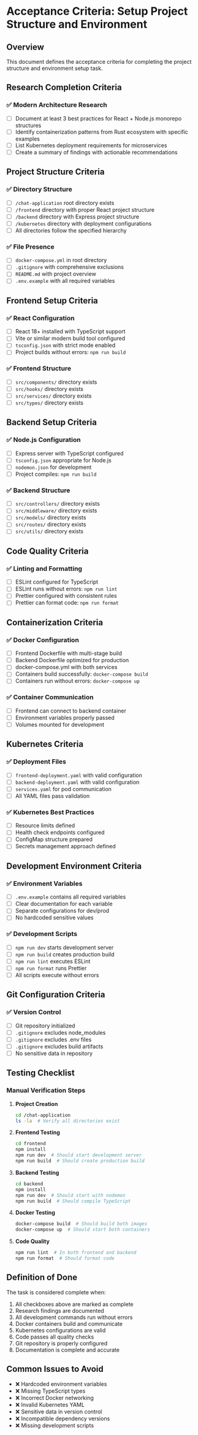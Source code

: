 # Acceptance Criteria: Setup Project Structure and Environment

## Overview
This document defines the acceptance criteria for completing the project structure and environment setup task.

## Research Completion Criteria

### ✅ Modern Architecture Research
- [ ] Document at least 3 best practices for React + Node.js monorepo structures
- [ ] Identify containerization patterns from Rust ecosystem with specific examples
- [ ] List Kubernetes deployment requirements for microservices
- [ ] Create a summary of findings with actionable recommendations

## Project Structure Criteria

### ✅ Directory Structure
- [ ] `/chat-application` root directory exists
- [ ] `/frontend` directory with proper React project structure
- [ ] `/backend` directory with Express project structure
- [ ] `/kubernetes` directory with deployment configurations
- [ ] All directories follow the specified hierarchy

### ✅ File Presence
- [ ] `docker-compose.yml` in root directory
- [ ] `.gitignore` with comprehensive exclusions
- [ ] `README.md` with project overview
- [ ] `.env.example` with all required variables

## Frontend Setup Criteria

### ✅ React Configuration
- [ ] React 18+ installed with TypeScript support
- [ ] Vite or similar modern build tool configured
- [ ] `tsconfig.json` with strict mode enabled
- [ ] Project builds without errors: `npm run build`

### ✅ Frontend Structure
- [ ] `src/components/` directory exists
- [ ] `src/hooks/` directory exists
- [ ] `src/services/` directory exists
- [ ] `src/types/` directory exists

## Backend Setup Criteria

### ✅ Node.js Configuration
- [ ] Express server with TypeScript configured
- [ ] `tsconfig.json` appropriate for Node.js
- [ ] `nodemon.json` for development
- [ ] Project compiles: `npm run build`

### ✅ Backend Structure
- [ ] `src/controllers/` directory exists
- [ ] `src/middleware/` directory exists
- [ ] `src/models/` directory exists
- [ ] `src/routes/` directory exists
- [ ] `src/utils/` directory exists

## Code Quality Criteria

### ✅ Linting and Formatting
- [ ] ESLint configured for TypeScript
- [ ] ESLint runs without errors: `npm run lint`
- [ ] Prettier configured with consistent rules
- [ ] Prettier can format code: `npm run format`

## Containerization Criteria

### ✅ Docker Configuration
- [ ] Frontend Dockerfile with multi-stage build
- [ ] Backend Dockerfile optimized for production
- [ ] docker-compose.yml with both services
- [ ] Containers build successfully: `docker-compose build`
- [ ] Containers run without errors: `docker-compose up`

### ✅ Container Communication
- [ ] Frontend can connect to backend container
- [ ] Environment variables properly passed
- [ ] Volumes mounted for development

## Kubernetes Criteria

### ✅ Deployment Files
- [ ] `frontend-deployment.yaml` with valid configuration
- [ ] `backend-deployment.yaml` with valid configuration
- [ ] `services.yaml` for pod communication
- [ ] All YAML files pass validation

### ✅ Kubernetes Best Practices
- [ ] Resource limits defined
- [ ] Health check endpoints configured
- [ ] ConfigMap structure prepared
- [ ] Secrets management approach defined

## Development Environment Criteria

### ✅ Environment Variables
- [ ] `.env.example` contains all required variables
- [ ] Clear documentation for each variable
- [ ] Separate configurations for dev/prod
- [ ] No hardcoded sensitive values

### ✅ Development Scripts
- [ ] `npm run dev` starts development server
- [ ] `npm run build` creates production build
- [ ] `npm run lint` executes ESLint
- [ ] `npm run format` runs Prettier
- [ ] All scripts execute without errors

## Git Configuration Criteria

### ✅ Version Control
- [ ] Git repository initialized
- [ ] `.gitignore` excludes node_modules
- [ ] `.gitignore` excludes .env files
- [ ] `.gitignore` excludes build artifacts
- [ ] No sensitive data in repository

## Testing Checklist

### Manual Verification Steps
1. **Project Creation**
   ```bash
   cd /chat-application
   ls -la  # Verify all directories exist
   ```

2. **Frontend Testing**
   ```bash
   cd frontend
   npm install
   npm run dev  # Should start development server
   npm run build  # Should create production build
   ```

3. **Backend Testing**
   ```bash
   cd backend
   npm install
   npm run dev  # Should start with nodemon
   npm run build  # Should compile TypeScript
   ```

4. **Docker Testing**
   ```bash
   docker-compose build  # Should build both images
   docker-compose up  # Should start both containers
   ```

5. **Code Quality**
   ```bash
   npm run lint  # In both frontend and backend
   npm run format  # Should format code
   ```

## Definition of Done

The task is considered complete when:
1. All checkboxes above are marked as complete
2. Research findings are documented
3. All development commands run without errors
4. Docker containers build and communicate
5. Kubernetes configurations are valid
6. Code passes all quality checks
7. Git repository is properly configured
8. Documentation is complete and accurate

## Common Issues to Avoid

- ❌ Hardcoded environment variables
- ❌ Missing TypeScript types
- ❌ Incorrect Docker networking
- ❌ Invalid Kubernetes YAML
- ❌ Sensitive data in version control
- ❌ Incompatible dependency versions
- ❌ Missing development scripts